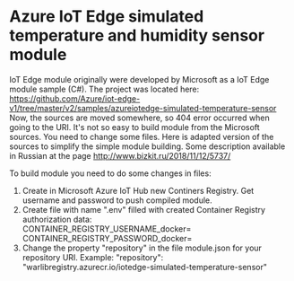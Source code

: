 # Azure IoT Edge simulated temperature and humidity sensor module
IoT Edge module originally were developed by Microsoft as a IoT Edge module sample (C#). The project was located here: https://github.com/Azure/iot-edge-v1/tree/master/v2/samples/azureiotedge-simulated-temperature-sensor Now, the sources are moved somewhere, so 404 error occurred when going to the URI. 
It's not so easy to build module from the Microsoft sources. You need to change some files. Here is adapted version of the sources to simplify the simple module building.
Some description available in Russian at the page http://www.bizkit.ru/2018/11/12/5737/ 

To build module you need to do some changes in files:
1. Create in Microsoft Azure IoT Hub new Continers Registry. Get username and password to push compiled module. 
2. Create file with name ".env" filled with created Container Registry authorization data:   
	CONTAINER_REGISTRY_USERNAME_docker=
	CONTAINER_REGISTRY_PASSWORD_docker=
3. Change the property "repository" in the file module.json for your repository URI. Example: 
	"repository": "warlibregistry.azurecr.io/iotedge-simulated-temperature-sensor"
